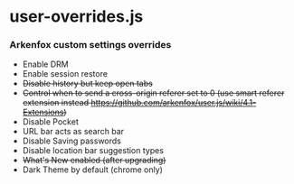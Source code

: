 # user-overrides.js
### Arkenfox custom settings overrides
- Enable DRM
- Enable session restore
- ~~Disable history but keep open tabs~~
- ~~Control when to send a cross-origin referer set to 0 (use smart referer extension instead https://github.com/arkenfox/user.js/wiki/4.1-Extensions)~~
- Disable Pocket
- URL bar acts as search bar
- Disable Saving passwords
- Disable location bar suggestion types
- ~~What's New enabled (after upgrading)~~
- Dark Theme by default (chrome only)
